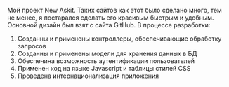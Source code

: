Мой проект New Askit.
Таких сайтов как этот было сделано много, тем не менее, я постарался сделать его красивым быстрым и удобным.
Основной дизайн был взят с сайта GitHub.
В процессе разработки:
  1) Созданны и применены контроллеры,  обеспечивающие обработку запросов
  2) Созданны и применены модели для хранения данных в БД
  3) Обеспечина возможность аутентификации пользователей
  4) Применен код на языке Javascript и таблицы стилей CSS
  5) Проведена интернационализация приложения
